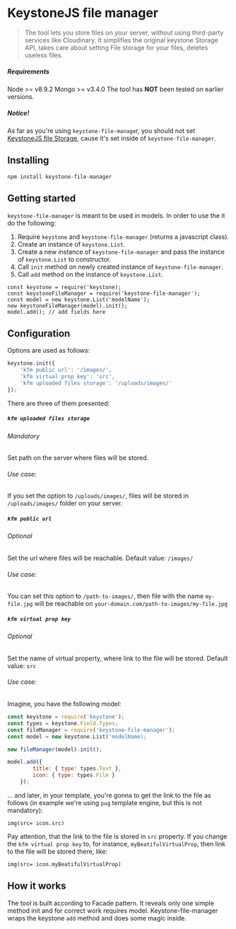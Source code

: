 # KeystoneJS file manager
>The tool lets you store files on your server, without using third-party services like Cloudinary. It simplifies the original keystone Storage API, takes care about setting File storage for your files, deletes useless files.
##### Requirements
Node >= v8.9.2
Mongo >= v3.4.0
The tool has **NOT** been tested on earlier versions.
##### Notice! 
As far as you're using `keystone-file-manage`r, you should not set [KeystoneJS file Storage](https://keystonejs.com/api/field/file), cause it's set inside of `keystone-file-manager`.

## Installing
 
```
npm install keystone-file-manager
```
## Getting started
`keystone-file-manager` is meant to be used in models. In order to use the it do the following:
1. Require `keystone` and `keystone-file-manager` (returns a javascript class).
2. Create an instance of `keystone.List`.
3. Create a new instance of `keystone-file-manager` and pass the instance of `keystone.List` to constructor.
4. Call `init` method on newly created instance of `keystone-file-manager`.
5. Call `add` method on the instance of `keystone.List`.
```
const keystone = require('keystone);
const keystoneFileManager = require('keystone-file-manager');
const model = new keystone.List('modelName');
new keystoneFileManager(model).init();
model.add(); // add fields here
```
## Configuration
Options are used as follows:
```js
keystone.init({
    'kfm public url': '/images/',
    'kfm virtual prop key': 'src',
    'kfm uploaded files storage': '/uploads/images/'
});
```

There are three of them presented:

##### `kfm uploaded files storage` 
###### Mandatory
Set path on the server where files will be stored.
###### Use case:
If you set the option to `/uploads/images/`, files will be stored in `/uploads/images/` folder on your server.

##### `kfm public url` 
###### Optional
Set the url where files will be reachable.
Default value: `/images/`
###### Use case:
You can set this option to `/path-to-images/`, then file with the name `my-file.jpg` will be reachable on `your-domain.com/path-to-images/my-file.jpg`

##### `kfm virtual prop key` 
###### Optional
Set the name of virtual property, where link to the file will be stored.
Default value: `src`
###### Use case:
Imagine, you have the following model:
```js
const keystone = require('keystone');
const types = keystone.Field.Types;
const fileManager = require('keystone-file-manager');
const model = new keystone.List('modelName);

new fileManager(model).init();

model.add({
        title: { type: types.Text },
        icon: { type: types.File }
    });
```

... and later, in your template, you're gonna to get the link to the file as follows (in example we're using `pug` template engine, but this is not mandatory):
```
img(src= icon.src)
```
Pay attention, that the link to the file is stored in `src` property. If you change the `kfm virtual prop key` to, for instance, `myBeatifulVirtualProp`, then link to the file will be stored there, like:
```
img(src= icon.myBeatifulVirtualProp)
```

## How it works
The tool is built according to Facade pattern. It reveals only one simple method init and for correct work requires model. Keystone-file-manager wraps the keystone `add` method and does some magic inside.
